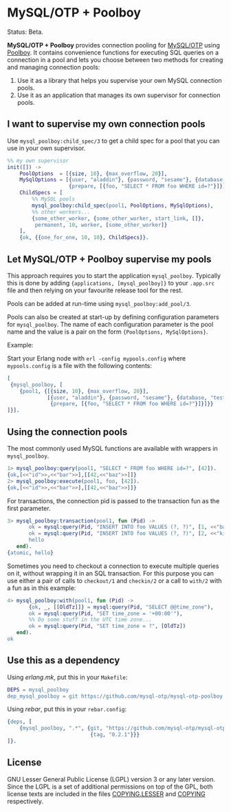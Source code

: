 MySQL/OTP + Poolboy
===================

Status: Beta.

**MySQL/OTP + Poolboy** provides connection pooling for
[MySQL/OTP](//github.com/mysql-otp/mysql-otp) using
[Poolboy](//github.com/devinus/poolboy). It contains convenience functions for
executing SQL queries on a connection in a pool and lets you choose between two
methods for creating and managing connection pools:

1. Use it as a library that helps you supervise your own MySQL connection pools.
2. Use it as an application that manages its own supervisor for connection pools.

I want to supervise my own connection pools
-------------------------------------------

Use `mysql_poolboy:child_spec/3` to get a child spec for a pool that you can use
in your own supervisor.

```Erlang
%% my own supervisor
init([]) ->
    PoolOptions  = [{size, 10}, {max_overflow, 20}],
    MySqlOptions = [{user, "aladdin"}, {password, "sesame"}, {database, "test"},
                    {prepare, [{foo, "SELECT * FROM foo WHERE id=?"}]}],
    ChildSpecs = [
        %% MySQL pools
        mysql_poolboy:child_spec(pool1, PoolOptions, MySqlOptions),
        %% other workers...
        {some_other_worker, {some_other_worker, start_link, []},
         permanent, 10, worker, [some_other_worker]}
    ],
    {ok, {{one_for_one, 10, 10}, ChildSpecs}}.
```

Let MySQL/OTP + Poolboy supervise my pools
------------------------------------------

This approach requires you to start the application `mysql_poolboy`. Typically
this is done by adding `{applications, [mysql_poolboy]}` to your `.app.src`
file and then relying on your favourite release tool for the rest.

Pools can be added at run-time using `mysql_poolboy:add_pool/3`.

Pools can also be created at start-up by defining configuration parameters for
`mysql_poolboy`. The name of each configuration parameter is the pool name and
the value is a pair on the form `{PoolOptions, MySqlOptions}`.

Example:

Start your Erlang node with `erl -config mypools.config` where `mypools.config`
is a file with the following contents:

```Erlang
[
 {mysql_poolboy, [
    {pool1, {[{size, 10}, {max_overflow, 20}],
             [{user, "aladdin"}, {password, "sesame"}, {database, "test"},
              {prepare, [{foo, "SELECT * FROM foo WHERE id=?"}]}]}}
]}].
```

Using the connection pools
--------------------------

The most commonly used MySQL functions are available with wrappers in
`mysql_poolboy`.

```Erlang
1> mysql_poolboy:query(pool1, "SELECT * FROM foo WHERE id=?", [42]).
{ok,[<<"id">>,<<"bar">>],[[42,<<"baz">>]]}
2> mysql_poolboy:execute(pool1, foo, [42]).
{ok,[<<"id">>,<<"bar">>],[[42,<<"baz">>]]}
```

For transactions, the connection pid is passed to the transaction fun as the
first parameter.

```Erlang
3> mysql_poolboy:transaction(pool1, fun (Pid) ->
       ok = mysql:query(Pid, "INSERT INTO foo VALUES (?, ?)", [1, <<"banana">>]),
       ok = mysql:query(Pid, "INSERT INTO foo VALUES (?, ?)", [2, <<"kiwi">>]),
       hello
   end).
{atomic, hello}
```

Sometimes you need to checkout a connection to execute multiple queries on it,
without wrapping it in an SQL transaction. For this purpose you can use either
a pair of calls to `checkout/1` and `checkin/2` or a call to `with/2` with a
fun as in this example:

```Erlang
4> mysql_poolboy:with(pool1, fun (Pid) ->
       {ok, _, [[OldTz]]} = mysql:query(Pid, "SELECT @@time_zone"),
       ok = mysql:query(Pid, "SET time_zone = '+00:00'"),
       %% Do some stuff in the UTC time zone...
       ok = mysql:query(Pid, "SET time_zone = ?", [OldTz])
   end).
ok
```

Use this as a dependency
------------------------

Using *erlang.mk*, put this in your `Makefile`:

```Erlang
DEPS = mysql_poolboy
dep_mysql_poolboy = git https://github.com/mysql-otp/mysql-otp-poolboy 0.2.1
```

Using *rebar*, put this in your `rebar.config`:

```Erlang
{deps, [
    {mysql_poolboy, ".*", {git, "https://github.com/mysql-otp/mysql-otp-poolboy",
                           {tag, "0.2.1"}}}
]}.
```

License
-------

GNU Lesser General Public License (LGPL) version 3 or any later version.
Since the LGPL is a set of additional permissions on top of the GPL, both
license texts are included in the files [COPYING.LESSER](COPYING.LESSER) and
[COPYING](COPYING) respectively.
